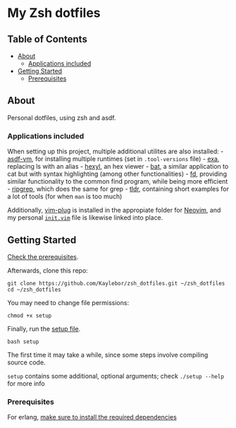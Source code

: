 # My Zsh dotfiles

## Table of Contents

- [About](#about)
    - [Applications included](#apps)
- [Getting Started](#getting_started)
    - [Prerequisites](#prerequisites)

## About <a name = "about"></a>

Personal dotfiles, using zsh and asdf.

### Applications included <a name = "apps"></a>

When setting up this project, multiple additional utilites are also installed:
    - [asdf-vm](https://github.com/asdf-vm/asdf), for installing multiple runtimes (set in `.tool-versions` file)
    - [exa](https://github.com/ogham/exa), replacing ls with an alias
    - [hexyl](https://github.com/sharkdp/hexyl), an hex viewer
    - [bat](https://github.com/sharkdp/bat), a similar application to cat but with syntax highlighting (among other functionalities)
    - [fd](https://github.com/sharkdp/fd), providing similar functionality to the common find program, while being more efficient
    - [ripgrep](https://github.com/BurntSushi/ripgrep), which does the same for grep
    - [tldr](https://github.com/tldr-pages/tldr), containing short examples for a lot of tools (for when `man` is too much)

Additionally, [vim-plug](https://github.com/junegunn/vim-plug) is installed in the appropiate folder for [Neovim](https://github.com/neovim/neovim), and my personal [`init.vim`](init.vim) file is likewise linked into place.

## Getting Started <a name = "getting_started"></a>

[Check the prerequisites](#prerequisites).

Afterwards, clone this repo:

```
git clone https://github.com/Kaylebor/zsh_dotfiles.git ~/zsh_dotfiles
cd ~/zsh_dotfiles
```

You may need to change file permissions:
```
chmod +x setup
```

Finally, run the [setup file](setup).
```
bash setup
```

The first time it may take a while, since some steps involve compiling source code.

`setup` contains some additional, optional arguments; check `./setup --help` for more info

### Prerequisites <a name = "prerequisites"></a>

For erlang, [make sure to install the required dependencies](https://github.com/asdf-vm/asdf-erlang#before-asdf-install)
